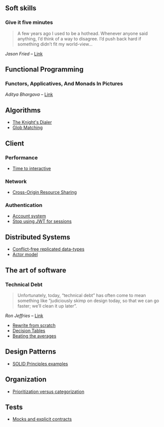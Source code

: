 ## Soft skills

### Give it five minutes

> A few years ago I used to be a hothead. Whenever anyone said anything,
I’d think of a way to disagree. I’d push back hard if something didn’t fit my world-view...

*Jason Fried* – [Link](https://signalvnoise.com/posts/3124-give-it-five-minutes)

## Functional Programming

### Functors, Applicatives, And Monads In Pictures

*Aditya Bhargava* – [Link](http://adit.io/posts/2013-04-17-functors,_applicatives,_and_monads_in_pictures.html)

## Algorithms

+ [The Knight's Dialer](https://hackernoon.com/google-interview-questions-deconstructed-the-knights-dialer-f780d516f029)
+ [Glob Matching](https://thecodebarbarian.com/algorithm-interview-questions-in-js-glob-matching.html)

## Client

### Performance

+ [Time to interactive](https://philipwalton.com/articles/idle-until-urgent/)

### Network

+ [Cross-Origin Resource Sharing](http://performantcode.com/web/do-you-really-know-cors)

### Authentication

+ [Account system](https://blog.plan99.net/building-account-systems-f790bf5fdbe0)
+ [Stop using JWT for sessions](http://cryto.net/~joepie91/blog/2016/06/13/stop-using-jwt-for-sessions/)


## Distributed Systems

+ [Conflict-free replicated data-types](https://medium.com/@istanbul_techie/a-look-at-conflict-free-replicated-data-types-crdt-221a5f629e7e)
+ [Actor model](https://www.brianstorti.com/the-actor-model/)

## The art of software

### Technical Debt

> Unfortunately, today, “technical debt” has often come to mean something like “judiciously skimp on design today,
so that we can go faster; we’ll clean it up later”.

*Ron Jeffries* – [Link](https://ronjeffries.com/articles/019-01ff/tech-debt-from-twitter/)

+ [Rewrite from scratch](https://www.joelonsoftware.com/2000/04/06/things-you-should-never-do-part-i/)
+ [Decision Tables](https://www.hillelwayne.com/post/decision-tables/)
+ [Beating the averages](http://www.paulgraham.com/avg.html)

## Design Patterns

+ [SOLID Principles examples](https://blog.scottlogic.com/2018/06/26/solid-principles.html)

## Organization

+ [Prioritization versus categorization](https://adamdrake.com/dont-categorize-prioritize.html)

## Tests

+ [Mocks and explicit contracts](http://blog.plataformatec.com.br/2015/10/mocks-and-explicit-contracts/)
